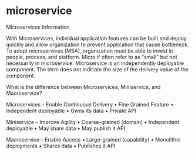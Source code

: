 # microservice
Microservices Information

With Microservices, individual application features can be built and deploy quickly and allow organization to prevent 
application that cause bottleneck. To adopt microservices (MSA), organization must be able to invest in people, process,
and platform. Micro if often refer to as “small” but not necessarily in microservice. Microservice is an independently 
deployable component. The term does not indicate the size of the delivery value of the component. 

What is the difference between Microservices, Miniservice, and Macroservice?

Microservices – Enable Continuous Delivery
•	Fine Grained Feature
•	Independent deployable
•	Owns its data
•	Private API

Miniservice – Improve Agility
•	Coarse-grained (domain)
•	Independent deployable 
•	May share data
•	May publish it API

Macroservice – Enable Access
•	Large-grained (capability)
•	Monolithic deployments 
•	Shares data
•	Publishes it API






